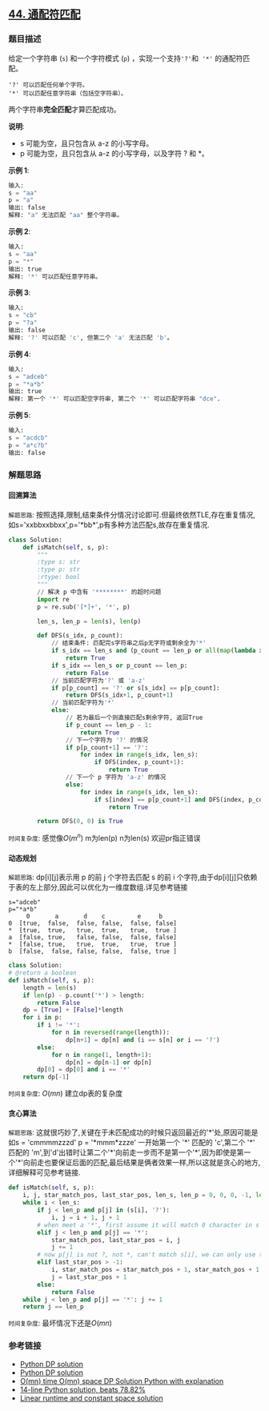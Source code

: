 ## [44. 通配符匹配](https://leetcode-cn.com/problems/wildcard-matching/description/)

### 题目描述

给定一个字符串 (`s`) 和一个字符模式 (`p`) ，实现一个支持` '?' `和` '*'` 的通配符匹配。
```
'?' 可以匹配任何单个字符。
'*' 可以匹配任意字符串（包括空字符串）。
```
两个字符串**完全匹配**才算匹配成功。

**说明**:

* s 可能为空，且只包含从 a-z 的小写字母。
* p 可能为空，且只包含从 a-z 的小写字母，以及字符 ? 和 *。

**示例 1**:
```python
输入:
s = "aa"
p = "a"
输出: false
解释: "a" 无法匹配 "aa" 整个字符串。
```
**示例 2**:
```python
输入:
s = "aa"
p = "*"
输出: true
解释: '*' 可以匹配任意字符串。
```
**示例 3**:
```python
输入:
s = "cb"
p = "?a"
输出: false
解释: '?' 可以匹配 'c', 但第二个 'a' 无法匹配 'b'。
```
**示例 4**:
```python
输入:
s = "adceb"
p = "*a*b"
输出: true
解释: 第一个 '*' 可以匹配空字符串, 第二个 '*' 可以匹配字符串 "dce".
```
**示例 5**:
```python
输入:
s = "acdcb"
p = "a*c?b"
输出: false
```

### 解题思路

#### 回溯算法

`解题思路`: 按照选择,限制,结束条件分情况讨论即可.但最终依然TLE,存在重复情况,如s='xxbbxxbbxx',p='\*bb\*',p有多种方法匹配s,故存在重复情况.

```python
class Solution:
    def isMatch(self, s, p):
        """
        :type s: str
        :type p: str
        :rtype: bool
        """
        // 解决 p 中含有 '********' 的超时问题
        import re
        p = re.sub('[*]+', '*', p)

        len_s, len_p = len(s), len(p)

        def DFS(s_idx, p_count):
            // 结束条件: 匹配完s字符串之后p无字符或剩余全为'*'
            if s_idx == len_s and (p_count == len_p or all(map(lambda x: x == '*', list(p[p_count:])))):
                return True
            if s_idx == len_s or p_count == len_p:
                return False
            // 当前匹配字符为'?' 或 'a-z'
            if p[p_count] == '?' or s[s_idx] == p[p_count]:
                return DFS(s_idx+1, p_count+1)
            // 当前匹配字符为'*'
            else:
                // 若为最后一个则直接匹配s剩余字符, 返回True
                if p_count == len_p - 1:
                    return True
                // 下一个字符为 '?' 的情况
                if p[p_count+1] == '?':
                    for index in range(s_idx, len_s):
                        if DFS(index, p_count+1):
                            return True
                // 下一个 p 字符为 'a-z' 的情况
                else:
                    for index in range(s_idx, len_s):
                        if s[index] == p[p_count+1] and DFS(index, p_count+1):
                            return True

        return DFS(0, 0) is True
```

`时间复杂度`: 感觉像$O(m^{n})$ m为len(p) n为len(s) 欢迎pr指正错误

#### 动态规划

`解题思路`: dp[i][j]表示用 p 的前 j 个字符去匹配 s 的前 i 个字符,由于dp[i][j]只依赖于表的左上部分,因此可以优化为一维度数组.详见参考链接

```
s="adceb"
p="*a*b"
     0       a       d    c         e     b
0  [true,  false,  false, false,  false, false]
*  [true,  true,   true,  true,   true,  true ]
a  [false, true,   false, false,  false, false]
*  [false, true,   true,  true,   true,  true ]
b  [false,  false, false, false,  false, true ]
```

```python
class Solution:
# @return a boolean
def isMatch(self, s, p):
    length = len(s)
    if len(p) - p.count('*') > length:
        return False
    dp = [True] + [False]*length
    for i in p:
        if i != '*':
            for n in reversed(range(length)):
                dp[n+1] = dp[n] and (i == s[n] or i == '?')
        else:
            for n in range(1, length+1):
                dp[n] = dp[n-1] or dp[n]
        dp[0] = dp[0] and i == '*'
    return dp[-1]
```

`时间复杂度`: $O(mn)$ 建立dp表的复杂度

#### 贪心算法

`解题思路`: 这就很巧妙了,关键在于未匹配成功的时候只返回最近的'\*'处,原因可能是如s = 'cmmmmzzzd' p = '\*mmm\*zzze' 一开始第一个 '\*' 匹配的 'c',第二个 '\*' 匹配的 'm',到'd'出错时让第二个'\*'向前走一步而不是第一个'\*',因为即使是第一个'\*'向前走也要保证后面的匹配,最后结果是俩者效果一样,所以这就是贪心的地方,详细解释可见参考链接.

```python
def isMatch(self, s, p):
    i, j, star_match_pos, last_star_pos, len_s, len_p = 0, 0, 0, -1, len(s), len(p)
    while i < len_s:
        if j < len_p and p[j] in (s[i], '?'):
            i, j = i + 1, j + 1
        # when meet a '*', first assume it will match 0 character in s
        elif j < len_p and p[j] == '*':
            star_match_pos, last_star_pos = i, j
            j += 1
        # now p[j] is not ?, not *, can't match s[i], we can only use the last '*'
        elif last_star_pos > -1:
            i, star_match_pos = star_match_pos + 1, star_match_pos + 1
            j = last_star_pos + 1
        else:
            return False
    while j < len_p and p[j] == '*': j += 1
    return j == len_p
```

`时间复杂度`: 最坏情况下还是$O(mn)$

### 参考链接

* [Python DP solution](https://leetcode.com/problems/wildcard-matching/discuss/17845/Python-DP-solution) 
* [Python DP solution](https://leetcode.com/problems/wildcard-matching/discuss/17939/Python-DP-solution) 
* [O(mn) time O(mn) space DP Solution Python with explanation](https://leetcode.com/problems/wildcard-matching/discuss/155277/O(mn)-time-O(mn)-space-DP-Solution-Python-with-explanation) 
* [14-line Python solution, beats 78.82%](https://leetcode.com/problems/wildcard-matching/discuss/17897/14-line-Python-solution-beats-78.82) 
* [Linear runtime and constant space solution](https://leetcode.com/problems/wildcard-matching/discuss/17810/Linear-runtime-and-constant-space-solution) 
